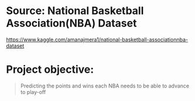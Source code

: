 # Source: National Basketball Association(NBA) Dataset
https://www.kaggle.com/amanajmera1/national-basketball-associationnba-dataset
# Project objective:
> Predicting the points and wins each NBA needs to be able to advance to play-off
